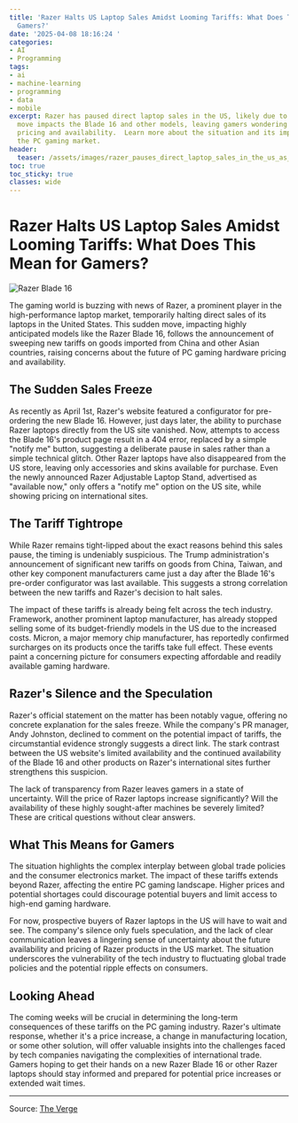 ```yaml
---
title: 'Razer Halts US Laptop Sales Amidst Looming Tariffs: What Does This Mean for
  Gamers?'
date: '2025-04-08 18:16:24 '
categories:
- AI
- Programming
tags:
- ai
- machine-learning
- programming
- data
- mobile
excerpt: Razer has paused direct laptop sales in the US, likely due to new tariffs.  The
  move impacts the Blade 16 and other models, leaving gamers wondering about future
  pricing and availability.  Learn more about the situation and its implications for
  the PC gaming market.
header:
  teaser: /assets/images/razer_pauses_direct_laptop_sales_in_the_us_as_new__20250408181623.jpg
toc: true
toc_sticky: true
classes: wide
---
```


# Razer Halts US Laptop Sales Amidst Looming Tariffs: What Does This Mean for Gamers?

![Razer Blade 16](https://platform.theverge.com/wp-content/uploads/sites/2/2025/03/257655_Razer_Blade_16_laptop_2025_5090_ADiBenedetto_0012.jpg?quality=90&strip=all&crop=0,0,100,100)

The gaming world is buzzing with news of Razer, a prominent player in the high-performance laptop market, temporarily halting direct sales of its laptops in the United States.  This sudden move, impacting highly anticipated models like the Razer Blade 16, follows the announcement of sweeping new tariffs on goods imported from China and other Asian countries, raising concerns about the future of PC gaming hardware pricing and availability.

## The Sudden Sales Freeze

As recently as April 1st, Razer's website featured a configurator for pre-ordering the new Blade 16.  However, just days later, the ability to purchase Razer laptops directly from the US site vanished.  Now, attempts to access the Blade 16's product page result in a 404 error, replaced by a simple "notify me" button, suggesting a deliberate pause in sales rather than a simple technical glitch.  Other Razer laptops have also disappeared from the US store, leaving only accessories and skins available for purchase.  Even the newly announced Razer Adjustable Laptop Stand, advertised as "available now," only offers a "notify me" option on the US site, while showing pricing on international sites.

## The Tariff Tightrope

While Razer remains tight-lipped about the exact reasons behind this sales pause, the timing is undeniably suspicious.  The Trump administration's announcement of significant new tariffs on goods from China, Taiwan, and other key component manufacturers came just a day after the Blade 16's pre-order configurator was last available. This suggests a strong correlation between the new tariffs and Razer's decision to halt sales.

The impact of these tariffs is already being felt across the tech industry. Framework, another prominent laptop manufacturer, has already stopped selling some of its budget-friendly models in the US due to the increased costs.  Micron, a major memory chip manufacturer, has reportedly confirmed surcharges on its products once the tariffs take full effect.  These events paint a concerning picture for consumers expecting affordable and readily available gaming hardware.

##  Razer's Silence and the Speculation

Razer's official statement on the matter has been notably vague, offering no concrete explanation for the sales freeze.  While the company's PR manager, Andy Johnston, declined to comment on the potential impact of tariffs, the circumstantial evidence strongly suggests a direct link. The stark contrast between the US website's limited availability and the continued availability of the Blade 16 and other products on Razer's international sites further strengthens this suspicion.

The lack of transparency from Razer leaves gamers in a state of uncertainty.  Will the price of Razer laptops increase significantly?  Will the availability of these highly sought-after machines be severely limited?  These are critical questions without clear answers.

##  What This Means for Gamers

The situation highlights the complex interplay between global trade policies and the consumer electronics market.  The impact of these tariffs extends beyond Razer, affecting the entire PC gaming landscape.  Higher prices and potential shortages could discourage potential buyers and limit access to high-end gaming hardware.

For now, prospective buyers of Razer laptops in the US will have to wait and see.  The company's silence only fuels speculation, and the lack of clear communication leaves a lingering sense of uncertainty about the future availability and pricing of Razer products in the US market.  The situation underscores the vulnerability of the tech industry to fluctuating global trade policies and the potential ripple effects on consumers.

##  Looking Ahead

The coming weeks will be crucial in determining the long-term consequences of these tariffs on the PC gaming industry.  Razer's ultimate response, whether it's a price increase, a change in manufacturing location, or some other solution, will offer valuable insights into the challenges faced by tech companies navigating the complexities of international trade.  Gamers hoping to get their hands on a new Razer Blade 16 or other Razer laptops should stay informed and prepared for potential price increases or extended wait times.


---

Source: [The Verge](https://www.theverge.com/news/645276/razer-blade-gaming-laptops-sales-pause-us-tariffs)